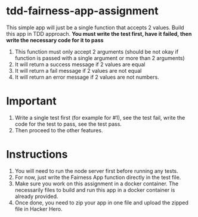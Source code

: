 # tdd-fairness-app-assignment

This simple app will just be a single function that accepts 2 values. Build this app in TDD approach.
**You must write the test first, have it failed, then write the necessary code for it to pass**

1. This function must only accept 2 arguments (should be not okay if function is passed with a single argument or more than 2 arguments)
2. It will return a success message if 2 values are equal
3. It will return a fail message if 2 values are not equal
4. It will return an error message if 2 values are not numbers.

# Important

1. Write a single test first (for example for #1), see the test fail, write the code for the test to pass, see the test pass.
2. Then proceed to the other features.

# Instructions

1. You will need to run the node server first before running any tests. 
2. For now, just write the Fairness App function directly in the test file.
3. Make sure you work on this assignment in a docker container. The necessarily files to build and run this app in a docker container is already provided.
4. Once done, you need to zip your app in one file and upload the zipped file in Hacker Hero.
